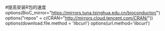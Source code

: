 #提高安装R包的速度
options(BioC_mirror="https://mirrors.tuna.tsinghua.edu.cn/bioconductor/")
options("repos" = c(CRAN="http://mirrors.cloud.tencent.com/CRAN/")) 
options(download.file.method = 'libcurl')
options(url.method='libcurl')
